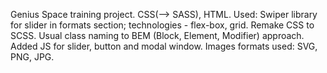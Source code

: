Genius Space training project. CSS(--> SASS), HTML.
Used: Swiper library for slider in formats section; technologies - flex-box, grid.
Remake CSS to SCSS.
Usual class naming to BEM (Block, Element, Modifier) approach.
Added JS for slider, button and modal window.
Images formats used: SVG, PNG, JPG.
